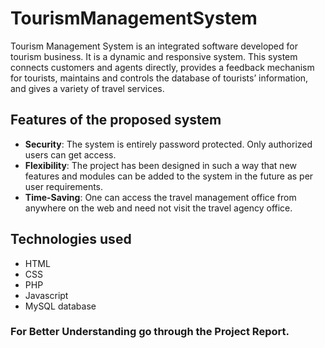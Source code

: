 # TourismManagementSystem
Tourism Management System is an integrated software developed for tourism business. It is a dynamic and responsive system. This system connects customers and agents directly, provides a feedback mechanism for tourists, maintains and controls the database of tourists’ information, and gives a variety of travel services.
<h2>Features of the proposed system</h2>
<ul>
 <li><b>Security</b>: The system is entirely password protected. Only authorized users can get access.</li>
 <li><b>Flexibility</b>: The project has been designed in such a way that new features and modules can be added to the system in the future as per user requirements.</li>
 <li><b>Time-Saving</b>: One can access the travel management office from anywhere on the web and need not visit the travel agency office.</li>
</ul>
<h2>Technologies used</h2>
<ul>

  <li>HTML</li>
  <li>CSS</li>
  <li>PHP</li>
  <li>Javascript</li>
  <li>MySQL database</li>
</ul>
<h3>For Better Understanding go through the  Project Report.</h3>
  
